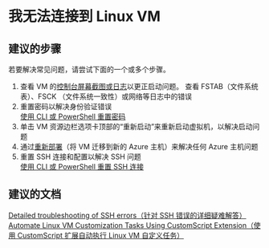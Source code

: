 <properties 
    pageTitle="I can't connect to my Linux VM" 
    description="我无法连接到 Linux VM" 
    service="microsoft.compute"
    resource="virtualmachines"
    authors="kasparks"
    displayOrder="2"
    selfHelpType="resource"
    supportTopicIds=""
    resourceTags="linux"    
    productPesIds=""
    cloudEnvironments="public" 
/>
    

# 我无法连接到 Linux VM
 
## **建议的步骤**
 若要解决常见问题，请尝试下面的一个或多个步骤。
 
 1. 查看 VM 的[控制台屏幕截图或日志](data-blade:Microsoft_Azure_Compute.VirtualMachineSerialConsoleLogBlade)以更正启动问题。 查看 FSTAB（文件系统表）、FSCK （文件系统一致性）或网络等日志中的错误
 2. 重置密码以解决身份验证错误 <br>
 [使用 CLI 或 PowerShell 重置密码](http://aka.ms/resetarmpass)
 3. 单击 VM 资源边栏选项卡顶部的“重新启动”来重新启动虚拟机，以解决启动问题
 4. 通过[重新部署](data-blade:Microsoft_Azure_Compute.VirtualMachineRedeploy)（将 VM 迁移到新的 Azure 主机）来解决任何 Azure 主机问题
 5. 重置 SSH 连接和配置以解决 SSH 问题 <br>
 [使用 CLI 或 PowerShell 重置 SSH 连接](http://aka.ms/resetarmssh)
 
## **建议的文档**
[Detailed troubleshooting of SSH errors（针对 SSH 错误的详细疑难解答）](https://azure.microsoft.com/documentation/articles/virtual-machines-troubleshoot-ssh-connections/#detailed-troubleshooting-of-ssh-errors) <br>
[Automate Linux VM Customization Tasks Using CustomScript Extension（使用 CustomScript 扩展自动执行 Linux VM 自定义任务）](https://azure.microsoft.com/blog/automate-linux-vm-customization-tasks-using-customscript-extension/)


<!--HONumber=Jun16_HO5-->


